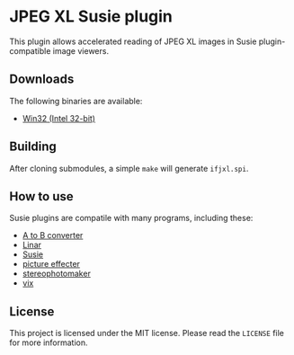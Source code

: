 # JPEG XL Susie plugin

This plugin allows accelerated reading of JPEG XL images in Susie plugin-compatible image viewers.

## Downloads

The following binaries are available:  
* [Win32 (Intel 32-bit)](https://github.com/uyjulian/ifjxl/releases/latest/download/ifjxl.7z)  

## Building

After cloning submodules, a simple `make` will generate `ifjxl.spi`.

## How to use

Susie plugins are compatile with many programs, including these:

- [A to B converter](http://www.asahi-net.or.jp/~KH4S-SMZ/spi/abc/index.html)
- [Linar](http://hp.vector.co.jp/authors/VA015839/)
- [Susie](http://www.digitalpad.co.jp/~takechin/betasue.html#susie32)
- [picture effecter](http://www.asahi-net.or.jp/~DS8H-WTNB/software/index.html)
- [stereophotomaker](http://stereo.jpn.org/eng/stphmkr/)
- [vix](http://www.forest.impress.co.jp/library/software/vix/)

## License

This project is licensed under the MIT license. Please read the `LICENSE` file for more information.
